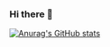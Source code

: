 ### Hi there 👋

[![Anurag's GitHub stats](https://github-readme-stats.vercel.app/api?username=nguyenan202)](https://github.com/anuraghazra/github-readme-stats)

<!--
**nguyenan202/nguyenan202** is a ✨ _special_ ✨ repository because its `README.md` (this file) appears on your GitHub profile.

Here are some ideas to get you started:

- 🔭 I’m currently working on ...
- 🌱 I’m currently learning ...
- 👯 I’m looking to collaborate on ...
- 🤔 I’m looking for help with ...
- 💬 Ask me about ...
- 📫 How to reach me: ...
- 😄 Pronouns: ...
- ⚡ Fun fact: ...
-->
